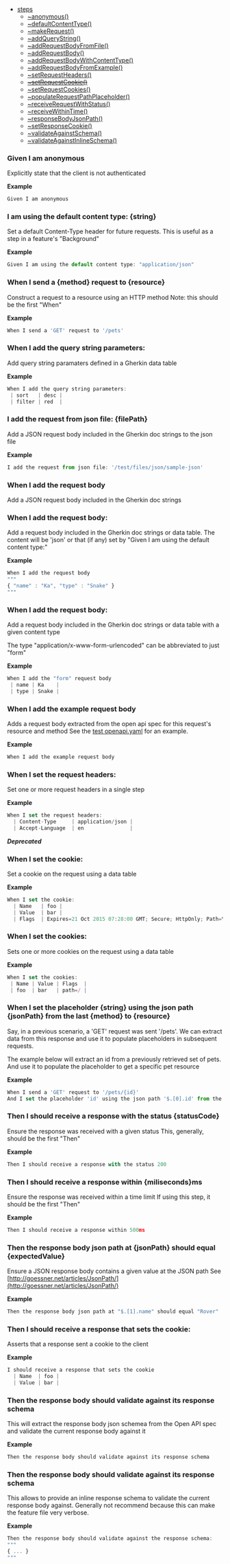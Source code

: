 
* [steps](#module_steps)
    * [~anonymous()](#module_steps..anonymous)
    * [~defaultContentType()](#module_steps..defaultContentType)
    * [~makeRequest()](#module_steps..makeRequest)
    * [~addQueryString()](#module_steps..addQueryString)
    * [~addRequestBodyFromFile()](#module_steps..addRequestBodyFromFile)
    * [~addRequestBody()](#module_steps..addRequestBody)
    * [~addRequestBodyWithContentType()](#module_steps..addRequestBodyWithContentType)
    * [~addRequestBodyFromExample()](#module_steps..addRequestBodyFromExample)
    * [~setRequestHeaders()](#module_steps..setRequestHeaders)
    * ~~[~setRequestCookie()](#module_steps..setRequestCookie)~~
    * [~setRequestCookies()](#module_steps..setRequestCookies)
    * [~populateRequestPathPlaceholder()](#module_steps..populateRequestPathPlaceholder)
    * [~receiveRequestWithStatus()](#module_steps..receiveRequestWithStatus)
    * [~receiveWithinTime()](#module_steps..receiveWithinTime)
    * [~responseBodyJsonPath()](#module_steps..responseBodyJsonPath)
    * [~setResponseCookie()](#module_steps..setResponseCookie)
    * [~validateAgainstSchema()](#module_steps..validateAgainstSchema)
    * [~validateAgainstInlineSchema()](#module_steps..validateAgainstInlineSchema)

### Given I am anonymous
Explicitly state that the client is not authenticated

**Example**  
```js
Given I am anonymous
```
### I am using the default content type: {string}
Set a default Content-Type header for future requests. This is useful
as a step in a feature's "Background"

**Example**  
```js
Given I am using the default content type: "application/json"
```
### When I send a {method} request to {resource}
Construct a request to a resource using an HTTP method
Note: this should be the first "When"

**Example**  
```js
When I send a 'GET' request to '/pets'
```
### When I add the query string parameters:
Add query string paramaters defined in a Gherkin data table

**Example**  
```js
When I add the query string parameters:
 | sort   | desc |
 | filter | red  |
```
### I add the request from json file: {filePath}
Add a JSON request body included in the Gherkin doc strings to the json file

**Example**  
```js
I add the request from json file: '/test/files/json/sample-json'
```
### When I add the request body
Add a JSON request body included in the Gherkin doc strings
### When I add the request body:
Add a request body included in the Gherkin doc strings or data table.
The content will be 'json' or that (if any) set by
"Given I am using the default content type:"

**Example**  
```js
When I add the request body
"""
{ "name" : "Ka", "type" : "Snake" }
"""
```
### When I add the request body:
Add a request body included in the Gherkin doc strings or data table
with a given content type

The type "application/x-www-form-urlencoded" can be abbreviated to just "form"

**Example**  
```js
When I add the "form" request body
 | name | Ka    |
 | type | Snake |
```
### When I add the example request body
Adds a request body extracted from the open api spec for this request's resource and method
See the [test openapi.yaml](../test/openapi.yaml) for an example.

**Example**  
```js
When I add the example request body
```
### When I set the request headers:
Set one or more request headers in a single step

**Example**  
```js
When I set the request headers:
  | Content-Type     | application/json |
  | Accept-Language  | en               |
```
***Deprecated***

### When I set the cookie:
Set a cookie on the request using a data table

**Example**  
```js
When I set the cookie:
  | Name   | foo |
  | Value  | bar |
  | Flags  | Expires=21 Oct 2015 07:28:00 GMT; Secure; HttpOnly; Path=\/ |
```
### When I set the cookies:
Sets one or more cookies on the request using a data table

**Example**  
```js
When I set the cookies:
 | Name | Value | Flags  |
 | foo  | bar   | path=/ |
```
### When I set the placeholder {string} using the json path {jsonPath} from the last {method} to {resource}

Say, in a previous scenario, a 'GET' request was sent '/pets'. We can extract data from
this response and use it to populate placeholders in subsequent requests.

The example below will extract an id from a previously retrieved set of pets. And use it
to populate the placeholder to get a specific pet resource

**Example**  
```js
When I send a 'GET' request to '/pets/{id}'
And I set the placeholder 'id' using the json path '$.[0].id' from the last 'GET' to '/pets'
```
### Then I should receive a response with the status {statusCode}
Ensure the response was received with a given status
This, generally, should be the first "Then"

**Example**  
```js
Then I should receive a response with the status 200
```
### Then I should receive a response within {miliseconds}ms
Ensure the response was received within a time limit
If using this step, it should be the first "Then"

**Example**  
```js
Then I should receive a response within 500ms
```
### Then the response body json path at {jsonPath} should equal {expectedValue}
Ensure a JSON response body contains a given value at the JSON path
See [http://goessner.net/articles/JsonPath/](http://goessner.net/articles/JsonPath/)

**Example**  
```js
Then the response body json path at "$.[1].name" should equal "Rover"
```
### Then I should receive a response that sets the cookie:

Asserts that a response sent a cookie to the client

**Example**  
```js
I should receive a response that sets the cookie
  | Name  | foo |
  | Value | bar |
```
### Then the response body should validate against its response schema

This will extract the response body json schemea from the Open API spec and
validate the current response body against it

**Example**  
```js
Then the response body should validate against its response schema
```
### Then the response body should validate against its response schema

This allows to provide an inline response schema to validate the current
response body against. Generally not recommend because this can make the
feature file very verbose.

**Example**  
```js
Then the response body should validate against the response schema:
"""
{ ... }
"""
```
